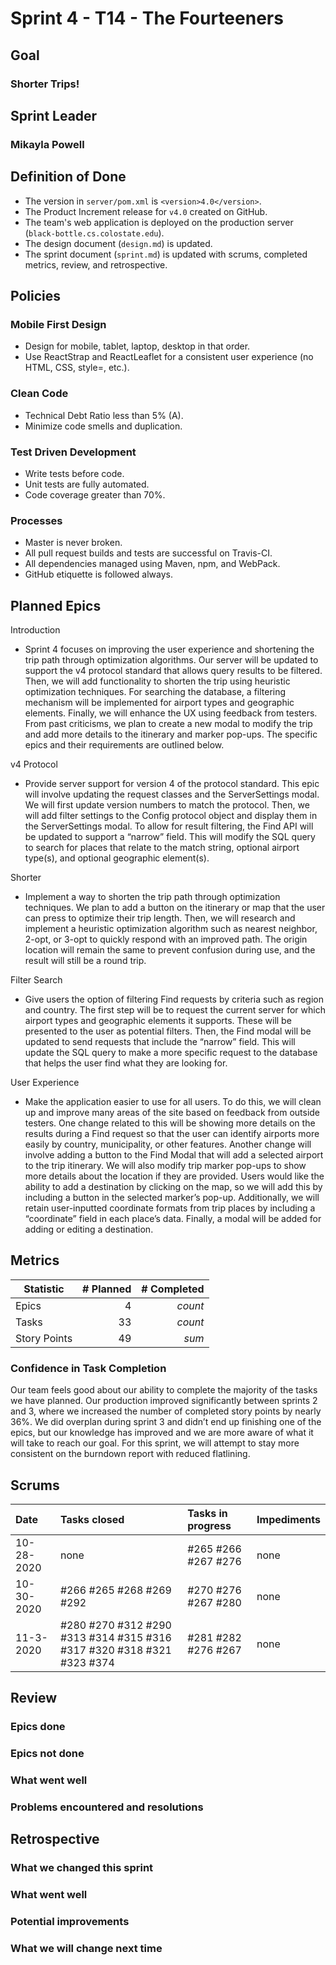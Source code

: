 # Sprint 4 - T14 - The Fourteeners

## Goal
### Shorter Trips!
## Sprint Leader
### Mikayla Powell


## Definition of Done

* The version in `server/pom.xml` is `<version>4.0</version>`.
* The Product Increment release for `v4.0` created on GitHub.
* The team's web application is deployed on the production server (`black-bottle.cs.colostate.edu`).
* The design document (`design.md`) is updated.
* The sprint document (`sprint.md`) is updated with scrums, completed metrics, review, and retrospective.


## Policies

### Mobile First Design
* Design for mobile, tablet, laptop, desktop in that order.
* Use ReactStrap and ReactLeaflet for a consistent user experience (no HTML, CSS, style=, etc.).

### Clean Code
* Technical Debt Ratio less than 5% (A).
* Minimize code smells and duplication.

### Test Driven Development
* Write tests before code.
* Unit tests are fully automated.
* Code coverage greater than 70%.

### Processes
* Master is never broken. 
* All pull request builds and tests are successful on Travis-CI.
* All dependencies managed using Maven, npm, and WebPack.
* GitHub etiquette is followed always.


## Planned Epics
Introduction
* Sprint 4 focuses on improving the user experience and shortening the trip path through optimization algorithms. Our server will be updated to support the v4 protocol standard that allows query results to be filtered. Then, we will add functionality to shorten the trip using heuristic optimization techniques. For searching the database, a filtering mechanism will be implemented for airport types and geographic elements. Finally, we will enhance the UX using feedback from testers. From past criticisms, we plan to create a new modal to modify the trip and add more details to the itinerary and marker pop-ups. The specific epics and their requirements are outlined below.

v4 Protocol
* Provide server support for version 4 of the protocol standard. This epic will involve updating the request classes and the ServerSettings modal. We will first update version numbers to match the protocol. Then, we will add filter settings to the Config protocol object and display them in the ServerSettings modal. To allow for result filtering, the Find API will be updated to support a “narrow” field. This will modify the SQL query to search for places that relate to the match string, optional airport type(s), and optional geographic element(s).

Shorter
* Implement a way to shorten the trip path through optimization techniques. We plan to add a button on the itinerary or map that the user can press to optimize their trip length. Then, we will research and implement a heuristic optimization algorithm such as nearest neighbor, 2-opt, or 3-opt to quickly respond with an improved path. The origin location will remain the same to prevent confusion during use, and the result will still be a round trip.

Filter Search
* Give users the option of filtering Find requests by criteria such as region and country. The first step will be to request the current server for which airport types and geographic elements it supports. These will be presented to the user as potential filters. Then, the Find modal will be updated to send requests that include the “narrow” field. This will update the SQL query to make a more specific request to the database that helps the user find what they are looking for.

User Experience
* Make the application easier to use for all users. To do this, we will clean up and improve many areas of the site based on feedback from outside testers. One change related to this will be showing more details on the results during a Find request so that the user can identify airports more easily by country, municipality, or other features. Another change will involve adding a button to the Find Modal that will add a selected airport to the trip itinerary. We will also modify trip marker pop-ups to show more details about the location if they are provided. Users would like the ability to add a destination by clicking on the map, so we will add this by including a button in the selected marker’s pop-up. Additionally, we will retain user-inputted coordinate formats from trip places by including a “coordinate” field in each place’s data. Finally, a modal will be added for adding or editing a destination.

## Metrics

| Statistic | # Planned | # Completed |
| --- | ---: | ---: |
| Epics | 4 | *count* |
| Tasks |  33   | *count* |
| Story Points |  49  | *sum* |

### Confidence in Task Completion
Our team feels good about our ability to complete the majority of the tasks we have planned. Our production improved significantly between sprints 2 and 3, where we increased the number of completed story points by nearly 36%. We did overplan during sprint 3 and didn’t end up finishing one of the epics, but our knowledge has improved and we are more aware of what it will take to reach our goal. For this sprint, we will attempt to stay more consistent on the burndown report with reduced flatlining.

## Scrums

| Date | Tasks closed  | Tasks in progress | Impediments |
| :--- | :--- | :--- | :--- |
| 10-28-2020 | none | #265 #266 #267 #276 | none |
| 10-30-2020 | #266 #265 #268 #269 #292 | #270 #276 #267 #280 | none |
| 11-3-2020 | #280 #270 #312 #290 #313 #314 #315 #316 #317 #320 #318 #321 #323 #374 | #281 #282 #276 #267 | none |

## Review

### Epics done  

### Epics not done 

### What went well

### Problems encountered and resolutions

## Retrospective

### What we changed this sprint

### What went well

### Potential improvements

### What we will change next time
